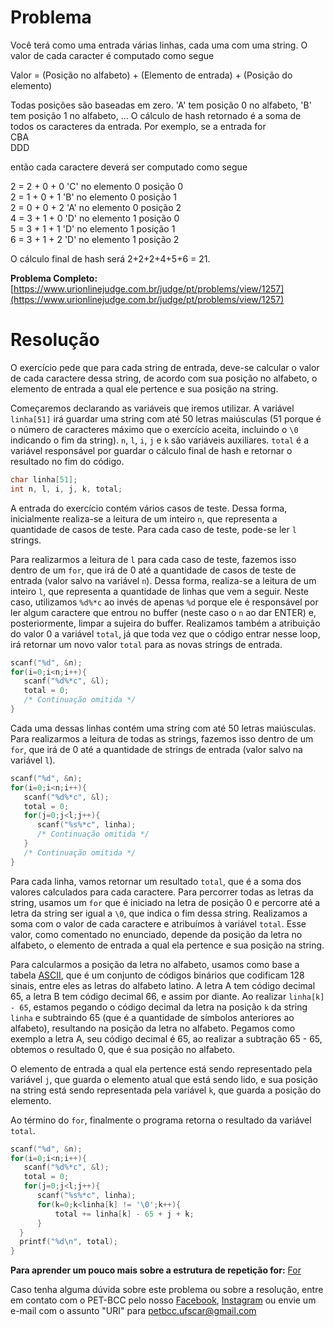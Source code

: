 # Problema

Você terá como uma entrada várias linhas, cada uma com uma string. O valor de cada caracter é computado como segue

Valor = (Posição no alfabeto) + (Elemento de entrada) + (Posição do elemento)

Todas posições são baseadas em zero. 'A' tem posição 0 no alfabeto, 'B' tem posição 1 no alfabeto, ... O cálculo de hash retornado é a soma de todos os caracteres da entrada. Por exemplo, se a entrada for  
CBA  
DDD

então cada caractere deverá ser computado como segue

2 = 2 + 0 + 0  'C' no elemento 0 posição 0  
2 = 1 + 0 + 1  'B' no elemento 0 posição 1  
2 = 0 + 0 + 2  'A' no elemento 0 posição 2  
4 = 3 + 1 + 0  'D' no elemento 1 posição 0  
5 = 3 + 1 + 1  'D' no elemento 1 posição 1  
6 = 3 + 1 + 2  'D' no elemento 1 posição 2 

O cálculo final de hash será 2+2+2+4+5+6 = 21.

**Problema Completo:**
[https://www.urionlinejudge.com.br/judge/pt/problems/view/1257](https://www.urionlinejudge.com.br/judge/pt/problems/view/1257)

# Resolução

O exercício pede que para cada string de entrada, deve-se calcular o valor de cada caractere dessa string, de acordo com sua posição no alfabeto, o elemento de entrada a qual ele pertence e sua posição na string.

Começaremos declarando as variáveis que iremos utilizar. A variável `linha[51]` irá guardar uma string com até 50 letras maiúsculas (51 porque é o número de caracteres máximo que o exercício aceita, incluindo o `\0` indicando o fim da string). `n`, `l`, `i`, `j` e `k` são variáveis auxiliares. `total` é a variável responsável por guardar o cálculo final de hash e retornar o resultado no fim do código.

```c
char linha[51];
int n, l, i, j, k, total;
```

A entrada do exercício contém vários casos de teste. Dessa forma, inicialmente realiza-se a leitura de um inteiro `n`, que representa a quantidade de casos de teste. Para cada caso de teste, pode-se ler `l` strings.

Para realizarmos a leitura de `l` para cada caso de teste, fazemos isso dentro de um `for`, que irá de 0 até a quantidade de casos de teste de entrada (valor salvo na variável `n`). Dessa forma, realiza-se a leitura de um inteiro `l`, que representa a quantidade de linhas que vem a seguir. Neste caso, utilizamos `%d%*c` ao invés de apenas `%d` porque ele é responsável por ler algum caractere que entrou no buffer (neste caso o `n` ao dar ENTER) e, posteriormente, limpar a sujeira do buffer. Realizamos também a atribuição do valor 0 a variável `total`, já que toda vez que o código entrar nesse loop, irá retornar um novo valor `total` para as novas strings de entrada.

```c
scanf("%d", &n);
for(i=0;i<n;i++){
   scanf("%d%*c", &l);
   total = 0;
   /* Continuação omitida */
}
```

Cada uma dessas linhas contém uma string com até 50 letras maiúsculas. Para realizarmos a leitura de todas as strings, fazemos isso dentro de um `for`, que irá de 0 até a quantidade de strings de entrada (valor salvo na variável `l`).

```c
scanf("%d", &n);
for(i=0;i<n;i++){
   scanf("%d%*c", &l);
   total = 0;
   for(j=0;j<l;j++){
      scanf("%s%*c", linha);
      /* Continuação omitida */
   }
   /* Continuação omitida */
}
```

Para cada linha, vamos retornar um resultado `total`, que é a soma dos valores calculados para cada caractere. Para percorrer todas as letras da string, usamos um `for` que é iniciado na letra de posição 0 e percorre até a letra da string ser igual a `\0`, que indica o fim dessa string. Realizamos a soma com o valor de cada caractere e atribuímos à variável `total`. Esse valor, como comentado no enunciado, depende da posição da letra no alfabeto, o elemento de entrada a qual ela pertence e sua posição na string.

Para calcularmos a posição da letra no alfabeto, usamos como base a tabela [ASCII](httpsweb.fe.up.pt~ee96100projectoTabela%20ascii.htm), que é um conjunto de códigos binários que codificam 128 sinais, entre eles as letras do alfabeto latino. A letra A tem código decimal 65, a letra B tem código decimal 66, e assim por diante. Ao realizar `linha[k] - 65`, estamos pegando o código decimal da letra na posição `k` da string `linha` e subtraindo 65 (que é a quantidade de símbolos anteriores ao alfabeto), resultando na posição da letra no alfabeto. Pegamos como exemplo a letra A, seu código decimal é 65, ao realizar a subtração 65 - 65, obtemos o resultado 0, que é sua posição no alfabeto.

O elemento de entrada a qual ela pertence está sendo representado pela variável `j`, que guarda o elemento atual que está sendo lido, e sua posição na string está sendo representada pela variável `k`, que guarda a posição do elemento.

Ao término do `for`, finalmente o programa retorna o resultado da variável `total`.

```c
scanf("%d", &n);
for(i=0;i<n;i++){
   scanf("%d%*c", &l);
   total = 0;
   for(j=0;j<l;j++){
      scanf("%s%*c", linha);
      for(k=0;k<linha[k] != '\0';k++){
          total += linha[k] - 65 + j + k;
      }  
  }
  printf("%d\n", total);
}
```

**Para aprender um pouco mais sobre a estrutura de repetição for:** [For](http://linguagemc.com.br/a-estrutura-de-repeticao-for-em-c/)

Caso tenha alguma dúvida sobre este problema ou sobre a resolução, entre em contato com o PET-BCC pelo nosso
[Facebook](https://www.facebook.com/petbcc/),
[Instagram](https://www.instagram.com/petbcc.ufscar/)
ou envie um e-mail com o assunto "URI" para petbcc.ufscar@gmail.com
